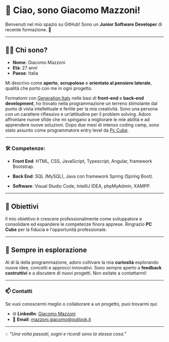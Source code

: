 # 👋 Ciao, sono Giacomo Mazzoni!

Benvenuti nel mio spazio su GitHub! Sono un **Junior Software Developer** di recente formazione. 🌱

---

## 🧑‍💻 Chi sono?

- **Nome**: Giacomo Mazzoni  
- **Età**: 27 anni  
- **Paese**: Italia  

Mi descrivo come **aperto**, **scrupoloso** e **orientato al pensiero laterale**, qualità che porto con me in ogni progetto.

Formatomi con [Generation Italy](https://italy.generation.org/) nelle basi di **front-end** e **back-end development**, ho trovato nella programmazione un terreno stimolante dal punto di vista intellettuale e fertile per la mia creatività. Sono una persona con un carattere riflessivo e un’attitudine per il problem solving. Adoro affrontare nuove sfide che mi spingano a migliorare le mie abilità e ad apprendere nuove soluzioni.
Dopo due mesi di intenso coding camp, sono stato assunto come programmatore entry level da [Pc Cube](https://www.pccube.com/).

---

### 🛠️ Competenze:

- **Front End**:
  HTML, CSS, JavaScript, Typescript, Angular, framework Bootstrap.

- **Back End**:
  SQL (MySQL), Java con framework Spring (Spring Boot).

- **Software**:
  Visual Studio Code, IntelliJ IDEA, phpMyAdmin, XAMPP.

---

## 🎯 Obiettivi

Il mio obiettivo è crescere professionalmente come sviluppatore e consolidare ed espandere le competenze finora apprese. Ringrazio **PC Cube** per la fiducia e l'opportunità professionale.

---

## 🚀 Sempre in esplorazione

Al di là della programmazione, adoro coltivare la mia **curiosità** esplorando nuove idee, concetti e approcci innovativi. Sono sempre aperto a **feedback costruttivi** e a discutere di nuovi progetti. Non esitate a contattarmi!  

---

### 📫 Contatti

Se vuoi conoscermi meglio o collaborare a un progetto, puoi trovarmi qui:  
- 🌐 **LinkedIn**: [Giacomo Mazzoni](https://www.linkedin.com/in/giacomo-mazzoni/)
- 📧 **Email**: [mazzoni.giacomo@outlook.it](mailto:mazzoni.giacomo@outlook.it)

---

💡 *“Una volta passati, sogni e ricordi sono la stessa cosa.”*  


<!--
**Giacomo-Mazzoni/Giacomo-Mazzoni** is a ✨ _special_ ✨ repository because its `README.md` (this file) appears on your GitHub profile.

Here are some ideas to get you started:

- 🔭 I’m currently working on ...
- 🌱 I’m currently learning ...
- 👯 I’m looking to collaborate on ...
- 🤔 I’m looking for help with ...
- 💬 Ask me about ...
- 📫 How to reach me: ...
- 😄 Pronouns: ...
- ⚡ Fun fact: ...
-->
